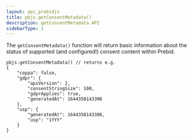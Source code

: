 ```yaml
---
layout: api_prebidjs
title: pbjs.getConsentMetadata()
description: getConsentMetadata API
sidebarType: 1
---
```



The `getConsentMetadata()` function will return basic information about the status of supported (and configured!) consent content within Prebid.

```
pbjs.getConsentMetadata() // returns e.g.
{
    "coppa": false,
    "gdpr": {
        "apiVersion": 2,
        "consentStringSize": 100,
        "gdprApplies": true,
        "generatedAt": 1644358143306
    },
    "usp": {
        "generatedAt": 1644358143306,
        "usp": "1YYY"
    }
}
```